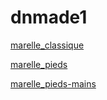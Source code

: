 # dnmade1


[marelle_classique](./html_vr2/marelle/VR_marelle_classique.html)

[marelle_pieds](https://github.com/Arrri/dnmade1/blob/main/html_vr2/marelle/vr_marelle_pieds.html)

[marelle_pieds-mains](./html_vr2/marelle/vr_marelle_pieds-mains.html)
